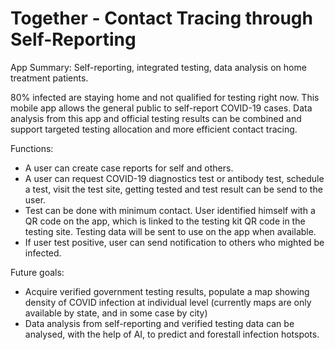 # Together - Contact Tracing through Self-Reporting

App Summary: 
Self-reporting, integrated testing, data analysis on home treatment patients. 

80% infected are staying home and not qualified for testing right now. This mobile app allows the general public to self-report COVID-19 cases. Data analysis from this app and official testing results can be combined and support targeted testing allocation and more efficient contact tracing.

Functions:
- A user can create case reports for self and others.
- A user can request COVID-19 diagnostics test or antibody test, schedule a test, visit the test site, getting tested and test result can be send to the user. 
- Test can be done with minimum contact. User identified himself with a QR code on the app, which is linked to the testing kit QR code in the testing site. Testing data will be sent to use on the app when available. 
- If user test positive, user can send notification to others who mighted be infected.

Future goals:
- Acquire verified government testing results, populate a map showing density of COVID infection at individual level (currently maps are only available by state, and in some case by city)
- Data analysis from self-reporting and verified testing data can be analysed, with the help of AI, to predict and forestall infection hotspots.

